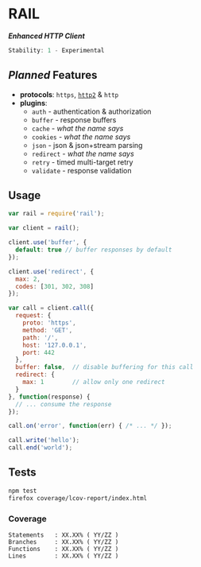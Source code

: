# RAIL

**_Enhanced HTTP Client_**

```js
Stability: 1 - Experimental
```

## _Planned_ Features

  - **protocols**: `https`, [`http2`](https://www.npmjs.com/package/http2) & `http`
  - **plugins**:
    - `auth` - authentication & authorization
    - `buffer` - response buffers
    - `cache` - _what the name says_
    - `cookies` - _what the name says_
    - `json` - json & json+stream parsing
    - `redirect` - _what the name says_
    - `retry` - timed multi-target retry
    - `validate` - response validation

## Usage

```js
var rail = require('rail');

var client = rail();

client.use('buffer', {
  default: true // buffer responses by default
});

client.use('redirect', {
  max: 2,
  codes: [301, 302, 308]
});

var call = client.call({
  request: {
    proto: 'https',
    method: 'GET',
    path: '/',
    host: '127.0.0.1',
    port: 442
  },
  buffer: false,  // disable buffering for this call
  redirect: {
    max: 1        // allow only one redirect
  }
}, function(response) {
  // ... consume the response
});

call.on('error', function(err) { /* ... */ });

call.write('hello');
call.end('world');
```

## Tests

```bash
npm test
firefox coverage/lcov-report/index.html
```

### Coverage

```
Statements   : XX.XX% ( YY/ZZ )
Branches     : XX.XX% ( YY/ZZ )
Functions    : XX.XX% ( YY/ZZ )
Lines        : XX.XX% ( YY/ZZ )
```
